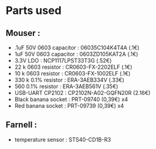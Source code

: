 # Parts used

## Mouser :

* .1uF 50V 0603 capacitor : 06035C104K4T4A (.1€)
* 1uF 50V 0603 capacitor :  0603ZD105KAT2A (.1€)
* 3.3V LDO : NCP1117LPST33T3G (.52€)
* 22 k 0603 resistor : CR0603-FX-2202ELF (.1€)
* 10 k 0603 resistor : CR0603-FX-1002ELF (.1€)
* 330 k 0.1% resistor : ERA-3AEB334V (.33€)
* 560 0.1% resistor : ERA-3AEB561V (.35€)
* USB-UART CP2102 : CP2102N-A02-GQFN20R (2.16€)
* Black banana socket : PRT-09740 (0,39€) x4
* Red banana socket : PRT-09739 (0,39€) x4

## Farnell :

* temperature sensor : STS40-CD1B-R3
